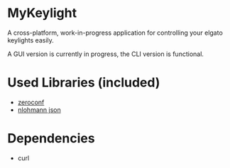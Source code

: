 # MyKeylight
A cross-platform, work-in-progress application for controlling your elgato keylights easily.

A GUI version is currently in progress, the CLI version is functional.

# Used Libraries (included)
- [zeroconf](https://github.com/yvz/zeroconf)
- [nlohmann json](https://github.com/nlohmann/json)

# Dependencies
- curl
